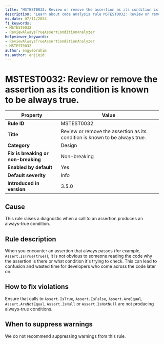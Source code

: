 ```yaml
---
title: "MSTEST0032: Review or remove the assertion as its condition is known to be always true."
description: "Learn about code analysis rule MSTEST0032: Review or remove the assertion as its condition is known to be always true."
ms.date: 07/11/2024
f1_keywords:
- MSTEST0032
- ReviewAlwaysTrueAssertConditionAnalyzer
helpviewer_keywords:
- ReviewAlwaysTrueAssertConditionAnalyzer
- MSTEST0032
author: engyebrahim
ms.author: enjieid
---
```

# MSTEST0032: Review or remove the assertion as its condition is known to be always true.

| Property                            | Value                                                                       |
|-------------------------------------|-----------------------------------------------------------------------------|
| **Rule ID**                         | MSTEST0032                                                                  |
| **Title**                           | Review or remove the assertion as its condition is known to be always true. |
| **Category**                        | Design                                                                      |
| **Fix is breaking or non-breaking** | Non-breaking                                                                |
| **Enabled by default**              | Yes                                                                         |
| **Default severity**                | Info                                                                        |
| **Introduced in version**           | 3.5.0                                                                       |

## Cause

This rule raises a diagnostic when a call to an assertion produces an always-true condition.

## Rule description

When you encounter an assertion that always passes (for example, `Assert.IsTrue(true)`), it is not obvious to someone reading the code why the assertion is there or what condition it's trying to check. This can lead to confusion and wasted time for developers who come across the code later on.

## How to fix violations

Ensure that calls to `Assert.IsTrue`, `Assert.IsFalse`, `Assert.AreEqual`, `Assert.AreNotEqual`, `Assert.IsNull` or `Assert.IsNotNull` are not producing always-true conditions.

## When to suppress warnings

We do not recommend suppressing warnings from this rule.
